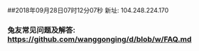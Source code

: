 ##2018年09月28日07时12分07秒 新址: 104.248.224.170
### 兔友常见问题及解答: https://github.com/wanggonging/d/blob/w/FAQ.md
